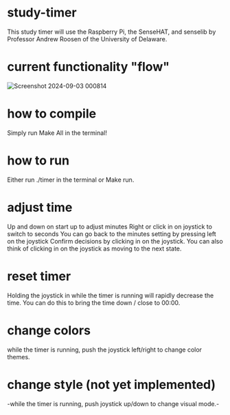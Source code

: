 # study-timer
This study timer will use the Raspberry Pi, the SenseHAT, and senselib by Professor Andrew Roosen of the University of Delaware.

# current functionality "flow"
   ![Screenshot 2024-09-03 000814](https://github.com/user-attachments/assets/4100abfd-41cc-4fdb-9b74-1dd3792294a8)


# how to compile
Simply run Make All in the terminal!

# how to run
Either run ./timer in the terminal or Make run.

# adjust time
  Up and down on start up to adjust minutes
  Right or click in on joystick to switch to seconds
  You can go back to the minutes setting by pressing left on the joystick
  Confirm decisions by clicking in on the joystick. You can also think of clicking in on the joystick as moving to the next state.

# reset timer
  Holding the joystick in while the timer is running will rapidly decrease the time. You can do this to bring the time down / close to 00:00.

# change colors
  while the timer is running, push the joystick left/right to change color themes.

# change style (not yet implemented)
  -while the timer is running, push joystick up/down to change visual mode.-


